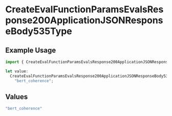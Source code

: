 # CreateEvalFunctionParamsEvalsResponse200ApplicationJSONResponseBody535Type

## Example Usage

```typescript
import { CreateEvalFunctionParamsEvalsResponse200ApplicationJSONResponseBody535Type } from "@orq-ai/node/models/operations";

let value:
  CreateEvalFunctionParamsEvalsResponse200ApplicationJSONResponseBody535Type =
    "bert_coherence";
```

## Values

```typescript
"bert_coherence"
```